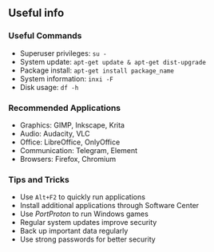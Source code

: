 ## Useful info

### Useful Commands

- Superuser privileges: `su -`
- System update: `apt-get update & apt-get dist-upgrade`
- Package install: `apt-get install package_name`
- System information: `inxi -F`
- Disk usage: `df -h`

### Recommended Applications

- Graphics: GIMP, Inkscape, Krita
- Audio: Audacity, VLC
- Office: LibreOffice, OnlyOffice
- Communication: Telegram, Element
- Browsers: Firefox, Chromium

### Tips and Tricks

- Use `Alt+F2` to quickly run applications
- Install additional applications through Software Center
- Use *PortProton* to run Windows games
- Regular system updates improve security
- Back up important data regularly
- Use strong passwords for better security
